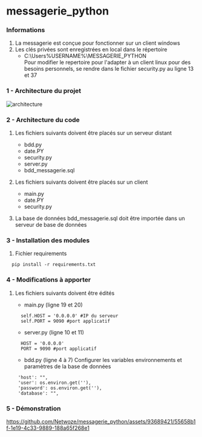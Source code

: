 # messagerie_python

### Informations
1. La messagerie est conçue pour fonctionner sur un client windows
2. Les clés privées sont enregistrées en local dans le répertoire
    - C:\Users\%USERNAME%\MESSAGERIE_PYTHON\
    Pour modifier le repertoire pour l'adapter à un client linux pour des besoins personnels, se rendre dans le fichier security.py au ligne 13 et 37

### 1 - Architecture du projet 

![architecture](https://github.com/Netwoze/messagerie_python/assets/93689421/e9bf6200-535a-43f3-b7aa-72374fa20f68)

### 2 - Architecture du code
1. Les fichiers suivants doivent être placés sur un serveur distant
   - bdd.py
   - date.PY
   - security.py
   - server.py
   - bdd_messagerie.sql

2. Les fichiers suivants doivent être placés sur un client
   - main.py
   - date.PY
   - security.py

3. La base de données bdd_messagerie.sql doit être importée dans un serveur de base de données

### 3 - Installation des modules
1. Fichier requirements
  ```
    pip install -r requirements.txt
  ```
   

### 4 - Modifications à apporter
1. Les fichiers suivants doivent être édités
   - main.py (ligne 19 et 20)
   ```
     self.HOST = '0.0.0.0' #IP du serveur
     self.PORT = 9090 #port applicatif
     ```
   - server.py (ligne 10 et 11)
   ```
     HOST = '0.0.0.0'
     PORT = 9090 #port applicatif
    ```
     
   - bdd.py (ligne 4 à 7)
     Configurer les variables environnements et paramètres de la base de données
   ```
    'host': "",
    'user': os.environ.get(''),
    'password': os.environ.get(''),
    'database': "",
    ```


### 5 - Démonstration

https://github.com/Netwoze/messagerie_python/assets/93689421/55658b1f-1e19-4c33-9889-188a65f268e1



